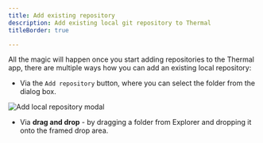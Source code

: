 ```yaml
---
title: Add existing repository
description: Add existing local git repository to Thermal
titleBorder: true

---
```

All the magic will happen once you start adding repositories to the Thermal app, there are multiple ways how you can add an existing local repository:

* Via the `Add repository` button, where you can select the folder from the dialog box.

![Add local repository modal](./images/add-local-repository-modal.png)

* Via **drag and drop** - by dragging a folder from Explorer and dropping it onto the framed drop area.